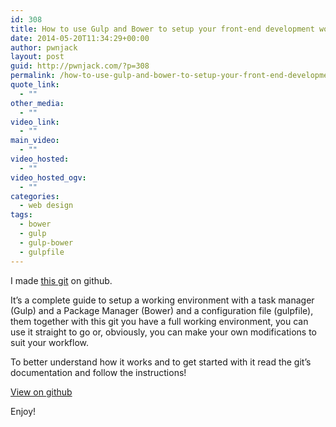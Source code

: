 ```yaml
---
id: 308
title: How to use Gulp and Bower to setup your front-end development workflow
date: 2014-05-20T11:34:29+00:00
author: pwnjack
layout: post
guid: http://pwnjack.com/?p=308
permalink: /how-to-use-gulp-and-bower-to-setup-your-front-end-development-workflow/
quote_link:
  - ""
other_media:
  - ""
video_link:
  - ""
main_video:
  - ""
video_hosted:
  - ""
video_hosted_ogv:
  - ""
categories:
  - web design
tags:
  - bower
  - gulp
  - gulp-bower
  - gulpfile
---
```

I made <a title="gulpfile-bower" href="https://github.com/pwnjack/gulpfile-bower" target="_blank">this git</a> on github.

It&#8217;s a complete guide to setup a working environment with a task manager (Gulp) and a Package Manager (Bower) and a configuration file (gulpfile), them together with this git you have a full working environment, you can use it straight to go or, obviously, you can make your own modifications to suit your workflow.

To better understand how it works and to get started with it read the git&#8217;s documentation and follow the instructions!

<a title="gulpfile-bower" href="http://github.com/pwnjack/gulpfile-bower" target="_blank">View on github</a>

Enjoy!